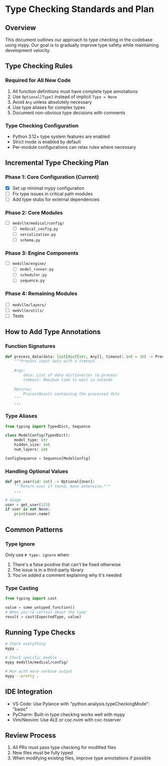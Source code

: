 # Type Checking Standards and Plan

## Overview
This document outlines our approach to type checking in the codebase using mypy. Our goal is to gradually improve type safety while maintaining development velocity.

## Type Checking Rules

### Required for All New Code
1. All function definitions must have complete type annotations
2. Use `Optional[Type]` instead of implicit `Type = None`
3. Avoid `Any` unless absolutely necessary
4. Use type aliases for complex types
5. Document non-obvious type decisions with comments

### Type Checking Configuration
- Python 3.12+ type system features are enabled
- Strict mode is enabled by default
- Per-module configurations can relax rules where necessary

## Incremental Type Checking Plan

### Phase 1: Core Configuration (Current)
- [x] Set up minimal mypy configuration
- [ ] Fix type issues in critical path modules
- [ ] Add type stubs for external dependencies

### Phase 2: Core Modules
- [ ] `medvllm/medical/config/`
  - [ ] `medical_config.py`
  - [ ] `serialization.py`
  - [ ] `schema.py`

### Phase 3: Engine Components
- [ ] `medvllm/engine/`
  - [ ] `model_runner.py`
  - [ ] `scheduler.py`
  - [ ] `sequence.py`

### Phase 4: Remaining Modules
- [ ] `medvllm/layers/`
- [ ] `medvllm/utils/`
- [ ] Tests

## How to Add Type Annotations

### Function Signatures
```python
def process_data(data: list[dict[str, Any]], timeout: int = 30) -> ProcessResult:
    """Process input data with a timeout.
    
    Args:
        data: List of data dictionaries to process
        timeout: Maximum time to wait in seconds
        
    Returns:
        ProcessResult containing the processed data
    """
    ...
```

### Type Aliases
```python
from typing import TypedDict, Sequence

class ModelConfig(TypedDict):
    model_type: str
    hidden_size: int
    num_layers: int

ConfigSequence = Sequence[ModelConfig]
```

### Handling Optional Values
```python
def get_user(id: int) -> Optional[User]:
    """Return user if found, None otherwise."""
    ...

# Usage
user = get_user(123)
if user is not None:
    print(user.name)
```

## Common Patterns

### Type Ignore
Only use `# type: ignore` when:
1. There's a false positive that can't be fixed otherwise
2. The issue is in a third-party library
3. You've added a comment explaining why it's needed

### Type Casting
```python
from typing import cast

value = some_untyped_function()
# When you're certain about the type
result = cast(ExpectedType, value)
```

## Running Type Checks

```bash
# Check everything
mypy .

# Check specific module
mypy medvllm/medical/config/

# Run with more verbose output
mypy --pretty .
```

## IDE Integration
- VS Code: Use Pylance with "python.analysis.typeCheckingMode": "basic"
- PyCharm: Built-in type checking works well with mypy
- Vim/Neovim: Use ALE or coc.nvim with coc-tsserver

## Review Process
1. All PRs must pass type checking for modified files
2. New files must be fully typed
3. When modifying existing files, improve type annotations if possible
